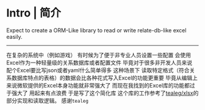 # Intro | 简介

Expect to create a ORM-Like library to read or write relate-db-like excel easily.

---

在复杂的系统中（例如游戏）
有时候为了便于非专业人员设置一些配置
会使用Excel作为一种轻量级的关系数据库或者配置文件
毕竟对于很多非开发人员来说
配个Excel要比写json或者yaml什么简单得多
这种场景下
读取特定格式（符合关系数据库特点的表格）的数据会比各种花式写入Excel的功能更重要
毕竟从编辑上来说微软提供的Excel本身功能就非常强大了
而现在我找到的Excel库的功能都过于强大了
用起来有点浪费
于是写了这个简化库
这个库的工作参考了[tealeg/xlsx](github.com/tealeg/xlsx)的部分实现和读取逻辑。
感谢`tealeg`
